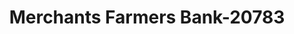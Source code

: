 ---
f_zip-code: 39759
f_state-code: MS
title: Merchants Farmers Bank-20783
f_phone: 662-323-3950
f_city-only: Starkville
f_address: 315 University Drive Starkville
f_location-unique-id: '20783'
slug: merchants-farmers-bank-20783
updated-on: '2024-05-30T13:46:58.046Z'
created-on: '2024-05-30T13:36:59.803Z'
published-on: '2024-05-30T13:54:32.469Z'
f_city-state: cms/city/starkville-ms.md
f_company: cms/company/merchants-farmers-bank.md
f_state: cms/state/mississippi.md
layout: '[payday-loan].html'
tags: payday-loan
---